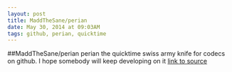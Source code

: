 ```yaml
---
layout: post
title: MaddTheSane/perian
date: May 30, 2014 at 09:03AM
tags: github, perian, quicktime
---
```

##MaddTheSane/perian
perian the quicktime swiss army knife for codecs on github. I hope somebody will keep developing on it
[link to source](http://ift.tt/1uBbCJ7) 
